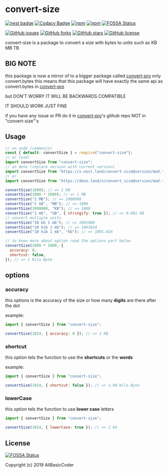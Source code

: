 # convert-size

[![nest badge](https://nest.land/badge-large.svg)](https://nest.land/package/convert-size)
[![Codacy Badge](https://api.codacy.com/project/badge/Grade/0839cb70bf1d4276a450c94019892fb2)](https://app.codacy.com/gh/AliBasicCoder/convert-size?utm_source=github.com&utm_medium=referral&utm_content=AliBasicCoder/convert-size&utm_campaign=Badge_Grade)
[![npm](https://img.shields.io/npm/dm/convert-size)](https://npmjs.com/package/convert-size)
[![npm](https://img.shields.io/npm/v/convert-size)](https://npmjs.com/package/convert-size)
[![FOSSA Status](https://app.fossa.io/api/projects/git%2Bgithub.com%2FAliBasicCoder%2FconvertSize.svg?type=shield)](https://app.fossa.io/projects/git%2Bgithub.com%2FAliBasicCoder%2FconvertSize?ref=badge_shield)

[![GitHub issues](https://img.shields.io/github/issues/AliBasicCoder/convert-size)](https://github.com/AliBasicCoder/convert-size/issues)
[![GitHub forks](https://img.shields.io/github/forks/AliBasicCoder/convert-size)](https://github.com/AliBasicCoder/convert-size/network)
[![GitHub stars](https://img.shields.io/github/stars/AliBasicCoder/convert-size)](https://github.com/AliBasicCoder/convert-size/stargazers)
[![GitHub license](https://img.shields.io/github/license/AliBasicCoder/convert-size)](https://github.com/AliBasicCoder/convert-size/blob/master/LICENSE)

convert-size is a package to convert a size with bytes to
units such as KB MB TB

## BIG NOTE

this package is now a mirror of to a bigger package called [convert-pro](https://github.com/AliBasicCoder/convert-pro) only convert.bytes
this means that this package will have exactly the same api as convert.bytes in [convert-pro](https://github.com/AliBasicCoder/convert-pro)

but DON'T WORRY IT WILL BE BACKWARDS COMPATIBLE

IT SHOULD WORK JUST FINE

if you have any issue or PR do it in [convert-pro](https://github.com/AliBasicCoder/convert-pro)'s github repo NOT in "convert-size"'s

## Usage

```js
// on node (commonjs)
const { default: convertSize } = require("convert-size");
// or (es6)
import convertSize from "convert-size";
// on deno (replace version with current version)
import convertSize from "https://x.nest.land/convert-size@version/mod.ts";
// or
import convertSize from "https://deno.land/x/convert_size@version/mod.ts";

convertSize(1000); // => 1 KB
convertSize(1000 * 1000); // => 1 MB
convertSize("1 MB"); // => 1000000
convertSize("1 GB", "MB"); // => 1000
convertSize(1000000, "KB"); // => 1000
convertSize("1 mb", "GB", { stringify: true }); // => 0.001 GB
// convert multiple units
convertSize("10 kb 1 mb"); // => 1001000
convertSize("10 kib 1 mb"); // => 1001024
convertSize("10 kib 1 mb", "kb"); // => 1001.024

// to know more about option read the options part below
convertSize(1000 * 1000, {
  accuracy: 0,
  shortcut: false,
}); // => 1 Kilo Byte
```

## options

### accuracy

this options is the accuracy of the size or
how many **digits** are there after the dot

example:

```js
import { convertSize } from "convert-size";

convertSize(1024, { accuracy: 0 }); // => 1 KB
```

### shortcut

this option tels the function to use the **shortcuts**
or the **words**

example:

```js
import { convertSize } from "convert-size";

convertSize(1024, { shortcut: false }); // => 1.00 Kilo Byte
```

### lowerCase

this option tels the function to use **lower case** letters

```js
import { convertSize } from "convert-size";

convertSize(1024, { lowerCase: true }); // => 1 kb
```

## License

[![FOSSA Status](https://app.fossa.io/api/projects/git%2Bgithub.com%2FAliBasicCoder%2FconvertSize.svg?type=large)](https://app.fossa.io/projects/git%2Bgithub.com%2FAliBasicCoder%2FconvertSize?ref=badge_large)

Copyright (c) 2019 AliBasicCoder

